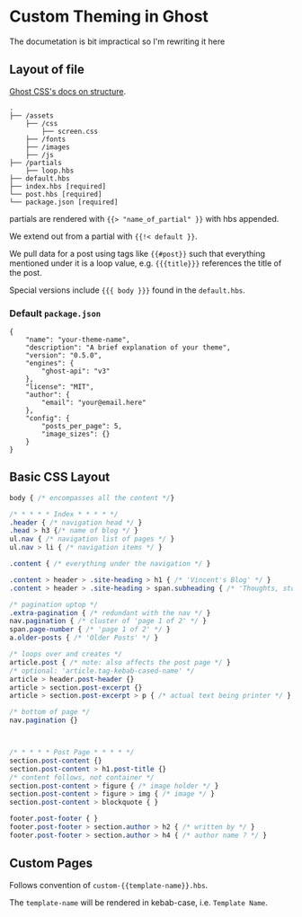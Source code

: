 # Custom Theming in Ghost

The documetation is bit impractical so I'm rewriting it here


## Layout of file

[Ghost CSS's docs on
structure](https://ghost.org/docs/themes/structure/). 

```
.
├── /assets
    ├── /css
        ├── screen.css
    ├── /fonts
    ├── /images
    ├── /js
├── /partials
    ├── loop.hbs
├── default.hbs
├── index.hbs [required]
└── post.hbs [required]
└── package.json [required]
```

partials are rendered with `{{> "name_of_partial" }}` with hbs
appended.

We extend out from a partial with `{{!< default }}`.

We pull data for a post using tags like `{{#post}}` such that
everything mentioned under it is a loop value, e.g. `{{{title}}}`
references the title of the post.

Special versions include `{{{ body }}}` found in the `default.hbs`.


### Default `package.json`

```
{
    "name": "your-theme-name",
    "description": "A brief explanation of your theme",
    "version": "0.5.0",
    "engines": {
        "ghost-api": "v3"
    },
    "license": "MIT",
    "author": {
        "email": "your@email.here"
    },
    "config": {
        "posts_per_page": 5,
        "image_sizes": {}
    }
}
```


## Basic CSS Layout

```css
body { /* encompasses all the content */}

/* * * * * Index * * * * */
.header { /* navigation head */ }
.head > h3 {/* name of blog */ }
ul.nav { /* navigation list of pages */ }
ul.nav > li { /* navigation items */ }

.content { /* everything under the navigation */ }

.content > header > .site-heading > h1 { /* 'Vincent's Blog' */ }
.content > header > .site-heading > span.subheading { /* 'Thoughts, stories, and idea' */ }

/* pagination uptop */
.extra-pagination { /* redundant with the nav */ }
nav.pagination { /* cluster of 'page 1 of 2' */ }
span.page-number { /* 'page 1 of 2' */ }
a.older-posts { /* 'Older Posts' */ }

/* loops over and creates */
article.post { /* note: also affects the post page */ }
/* optional: 'article.tag-kebab-cased-name' */
article > header.post-header {}
article > section.post-excerpt {}
article > section.post-excerpt > p { /* actual text being printer */ }

/* bottom of page */
nav.pagination {}



/* * * * * Post Page * * * * */
section.post-content {}
section.post-content > h1.post-title {}
/* content follows, not container */
section.post-content > figure { /* image holder */ }
section.post-content > figure > img { /* image */ }
section.post-content > blockquote { }

footer.post-footer { }
footer.post-footer > section.author > h2 { /* written by */ }
footer.post-footer > section.author > h4 { /* author name ? */ }
```


## Custom Pages

Follows convention of `custom-{{template-name}}.hbs`.

The `template-name` will be rendered in kebab-case, i.e. `Template
Name`.

